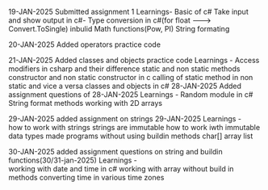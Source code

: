19-JAN-2025
Submitted assignment 1
Learnings-
	Basic of c#
	Take input and show output in c#-
	Type conversion in c#(for float ---> Convert.ToSingle)
	inbulid Math functions(Pow, PI)
	String formating 

20-JAN-2025
Added operators practice code 

21-JAN-2025
Added classes and objects practice code
Learnings -
	Access modifiers in csharp and their difference
	static and non static methods
	constructor and non static constructor in c
	calling of static method in non static and vice a versa
	classes and objects in c#
28-JAN-2025
Added assignment questions of 28-JAN-2025
Learnings  -
	Random module in c#
	String format
	methods
	working with 2D arrays
	
29-JAN-2025
added assignment on strings 29-JAN-2025
Learnings  -  
	how to work with strings
	strings are immutable
	how to work iwth immutable data types
	made programs without using buildin methods
	char[] array
	list<char>

30-JAN-2025
added assignment questions on string and buildin functions(30/31-jan-2025)
Learnings  -  
	working with date and time in c#
	working with array without build in methods
	converting time in various time zones
